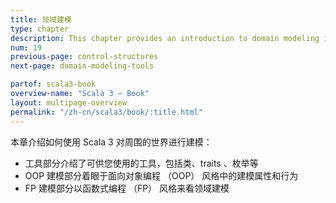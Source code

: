 ```yaml
---
title: 领域建模
type: chapter
description: This chapter provides an introduction to domain modeling in Scala 3.
num: 19
previous-page: control-structures
next-page: domain-modeling-tools

partof: scala3-book
overview-name: "Scala 3 — Book"
layout: multipage-overview
permalink: "/zh-cn/scala3/book/:title.html"
---
```


本章介绍如何使用 Scala 3 对周围的世界进行建模：

- 工具部分介绍了可供您使用的工具，包括类、traits 、枚举等
- OOP 建模部分着眼于面向对象编程 （OOP） 风格中的建模属性和行为
- FP 建模部分以函数式编程 （FP） 风格来看领域建模
